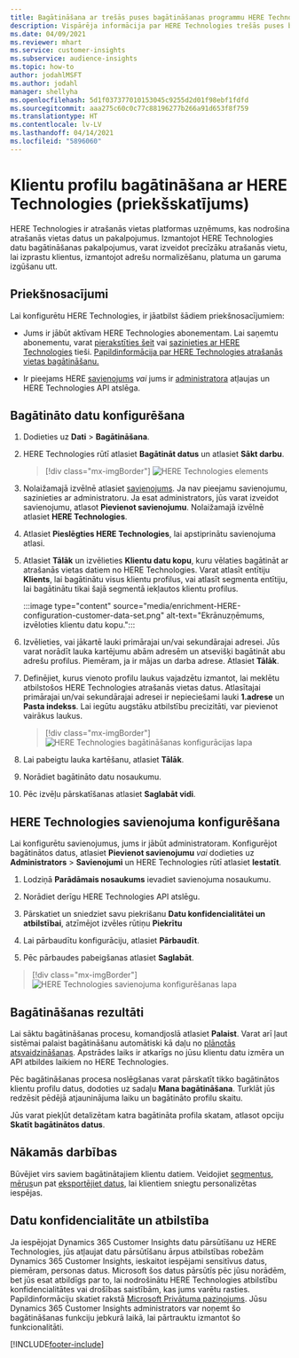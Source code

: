 ```yaml
---
title: Bagātināšana ar trešās puses bagātināšanas programmu HERE Technologies
description: Vispārēja informācija par HERE Technologies trešās puses bagātināšanu.
ms.date: 04/09/2021
ms.reviewer: mhart
ms.service: customer-insights
ms.subservice: audience-insights
ms.topic: how-to
author: jodahlMSFT
ms.author: jodahl
manager: shellyha
ms.openlocfilehash: 5d1f037377010153045c9255d2d01f98ebf1fdfd
ms.sourcegitcommit: aaa275c60c0c77c88196277b266a91d653f8f759
ms.translationtype: HT
ms.contentlocale: lv-LV
ms.lasthandoff: 04/14/2021
ms.locfileid: "5896060"
---
```

# <a name="enrichment-of-customer-profiles-with-here-technologies-preview"></a>Klientu profilu bagātināšana ar HERE Technologies (priekšskatījums)

HERE Technologies ir atrašanās vietas platformas uzņēmums, kas nodrošina atrašanās vietas datus un pakalpojumus. Izmantojot HERE Technologies datu bagātināšanas pakalpojumus, varat izveidot precīzāku atrašanās vietu, lai izprastu klientus, izmantojot adrešu normalizēšanu, platuma un garuma izgūšanu utt.

## <a name="prerequisites"></a>Priekšnosacījumi

Lai konfigurētu HERE Technologies, ir jāatbilst šādiem priekšnosacījumiem:

- Jums ir jābūt aktīvam HERE Technologies abonementam. Lai saņemtu abonementu, varat [pierakstīties šeit](https://developer.here.com/sign-up?utm_medium=referral&utm_source=Microsoft-Dynamics-CI&create=Freemium-Basic) vai [sazinieties ar HERE Technologies](https://developer.here.com/help?utm_medium=referral&utm_source=Microsoft-Dynamics-CI#how-can-we-help-you) tieši. [Papildinformācija par HERE Technologies atrašanās vietas bagātināšanu.](https://developer.here.com/location-enrichment?cid=Dev-MicrosoftDynamics-DB-0-Dev-&utm_source=MicrosoftDynamics&utm_medium=referral&utm_campaign=Online_Dev_ReferralMicrosoft)

- Ir pieejams HERE [savienojums](connections.md) *vai* jums ir [administratora](permissions.md#administrator) atļaujas un HERE Technologies API atslēga.

## <a name="configure-the-enrichment"></a>Bagātināto datu konfigurēšana

1. Dodieties uz **Dati** > **Bagātināšana**. 

1. HERE Technologies rūtī atlasiet **Bagātināt datus** un atlasiet **Sākt darbu**.

   > [!div class="mx-imgBorder"]
   > ![HERE Technologies elements](media/HERE-tile.png "HERE Technologies elements")

1. Nolaižamajā izvēlnē atlasiet [savienojums](connections.md). Ja nav pieejamu savienojumu, sazinieties ar administratoru. Ja esat administrators, jūs varat izveidot savienojumu, atlasot **Pievienot savienojumu**. Nolaižamajā izvēlnē atlasiet **HERE Technologies**. 

1. Atlasiet **Pieslēgties HERE Technologies**, lai apstiprinātu savienojuma atlasi.

1.  Atlasiet **Tālāk** un izvēlieties **Klientu datu kopu**, kuru vēlaties bagātināt ar atrašanās vietas datiem no HERE Technologies. Varat atlasīt entītiju **Klients**, lai bagātinātu visus klientu profilus, vai atlasīt segmenta entītiju, lai bagātinātu tikai šajā segmentā iekļautos klientu profilus.

    :::image type="content" source="media/enrichment-HERE-configuration-customer-data-set.png" alt-text="Ekrānuzņēmums, izvēloties klientu datu kopu.":::

1. Izvēlieties, vai jākartē lauki primārajai un/vai sekundārajai adresei. Jūs varat norādīt lauka kartējumu abām adresēm un atsevišķi bagātināt abu adrešu profilus. Piemēram, ja ir mājas un darba adrese. Atlasiet **Tālāk**.

1. Definējiet, kurus vienoto profilu laukus vajadzētu izmantot, lai meklētu atbilstošos HERE Technologies atrašanās vietas datus. Atlasītajai primārajai un/vai sekundārajai adresei ir nepieciešami lauki **1.adrese** un **Pasta indekss**. Lai iegūtu augstāku atbilstību precizitāti, var pievienot vairākus laukus.

   > [!div class="mx-imgBorder"]
   > ![HERE Technologies bagātināšanas konfigurācijas lapa](media/enrichment-HERE-configuration.png "HERE Technologies bagātināšanas konfigurācijas lapa")

1. Lai pabeigtu lauka kartēšanu, atlasiet **Tālāk**.

1. Norādiet bagātināto datu nosaukumu. 

1. Pēc izvēļu pārskatīšanas atlasiet **Saglabāt vidi**.

## <a name="configure-the-connection-for-here-technologies"></a>HERE Technologies savienojuma konfigurēšana 

Lai konfigurētu savienojumus, jums ir jābūt administratoram. Konfigurējot bagātinātos datus, atlasiet **Pievienot savienojumu** *vai* dodieties uz **Administrators** > **Savienojumi** un HERE Technologies rūtī atlasiet **Iestatīt**.

1. Lodziņā **Parādāmais nosaukums** ievadiet savienojuma nosaukumu.

1. Norādiet derīgu HERE Technologies API atslēgu.

1. Pārskatiet un sniedziet savu piekrišanu **Datu konfidencialitātei un atbilstībai**, atzīmējot izvēles rūtiņu **Piekrītu**

1. Lai pārbaudītu konfigurāciju, atlasiet **Pārbaudīt**.

1. Pēc pārbaudes pabeigšanas atlasiet **Saglabāt**.

> [!div class="mx-imgBorder"]
   > ![HERE Technologies savienojuma konfigurēšanas lapa](media/enrichment-HERE-connection.png "HERE Technologies savienojuma konfigurēšanas lapa")

## <a name="enrichment-results"></a>Bagātināšanas rezultāti

Lai sāktu bagātināšanas procesu, komandjoslā atlasiet **Palaist**. Varat arī ļaut sistēmai palaist bagātināšanu automātiski kā daļu no [plānotās atsvaidzināšanas](system.md#schedule-tab). Apstrādes laiks ir atkarīgs no jūsu klientu datu izmēra un API atbildes laikiem no HERE Technologies.

Pēc bagātināšanas procesa noslēgšanas varat pārskatīt tikko bagātinātos klientu profilu datus, dodoties uz sadaļu **Mana bagātināšana**. Turklāt jūs redzēsit pēdējā atjauninājuma laiku un bagātināto profilu skaitu.

Jūs varat piekļūt detalizētam katra bagātināta profila skatam, atlasot opciju **Skatīt bagātinātos datus**.

## <a name="next-steps"></a>Nākamās darbības

Būvējiet virs saviem bagātinātajiem klientu datiem. Veidojiet [segmentus](segments.md), [mērus](measures.md)un pat [eksportējiet datus](export-destinations.md), lai klientiem sniegtu personalizētas iespējas.

## <a name="data-privacy-and-compliance"></a>Datu konfidencialitāte un atbilstība

Ja iespējojat Dynamics 365 Customer Insights datu pārsūtīšanu uz HERE Technologies, jūs atļaujat datu pārsūtīšanu ārpus atbilstības robežām Dynamics 365 Customer Insights, ieskaitot iespējami sensitīvus datus, piemēram, personas datus. Microsoft šos datus pārsūtīs pēc jūsu norādēm, bet jūs esat atbildīgs par to, lai nodrošinātu HERE Technologies atbilstību konfidencialitātes vai drošības saistībām, kas jums varētu rasties. Papildinformāciju skatiet rakstā [Microsoft Privātuma paziņojums](https://go.microsoft.com/fwlink/?linkid=396732).
Jūsu Dynamics 365 Customer Insights administrators var noņemt šo bagātināšanas funkciju jebkurā laikā, lai pārtrauktu izmantot šo funkcionalitāti.


[!INCLUDE[footer-include](../includes/footer-banner.md)]

